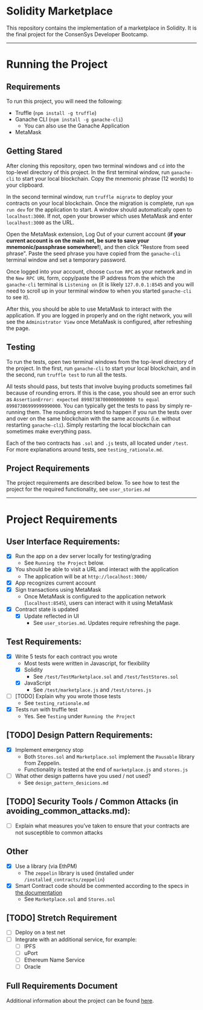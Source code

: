 # Solidity Marketplace 

This repository contains the implementation of a marketplace in Solidity. 
It is the final project for the ConsenSys Developer Bootcamp. 

*** 

# Running the Project 

## Requirements 

To run this project, you will need the following:
- Truffle (`npm install -g truffle`)
- Ganache CLI (`npm install -g ganache-cli`)
	- You can also use the Ganache Application
- MetaMask 

## Getting Stared 

After cloning this repository, open two terminal windows and `cd` into the top-level directory of this project.
In the first terminal window, run `ganache-cli` to start your local blockchain. Copy the mnemonic phrase (12 words) to your clipboard. 

In the second terminal window, run `truffle migrate` to deploy your contracts on your local blockchain. Once the migration is complete, run `npm run dev` for the application to start. A window should automatically open to `localhost:3000`. If not, open your browser which uses MetaMask and enter `localhost:3000` as the URL. 

Open the MetaMask extension, Log Out of your current account (**if your current account is on the main net, be sure to save your mnemonic/passphrase somewhere!**), and then click "Restore from seed phrase". Paste the seed phrase you have copied from the `ganache-cli` terminal window and set a temporary password. 

Once logged into your account, choose `Custom RPC` as your network and in the `New RPC URL` form, copy/paste the IP address from the which the `ganache-cli` terminal is `Listening on` (it is likely `127.0.0.1:8545` and you will need to scroll up in your terminal window to when you started `ganache-cli` to see it). 

After this, you should be able to use MetaMask to interact with the application. If you are logged in properly and on the right network, you will see the `Administrator View` once MetaMask is configured, after refreshing the page.

## Testing 

To run the tests, open two terminal windows from the top-level directory of the project. In the first, run `ganache-cli` to start your local blockchain, and in the second, run `truffle test` to run all the tests.

All tests should pass, but tests that involve buying products sometimes fail because of rounding errors. If this is the case, you should see an error such as `AssertionError: expected 89987387000000000000 to equal 89987386999999990000`. You can typically get the tests to pass by simply re-running them. The rounding errors tend to happen if you run the tests over and over on the same blockchain with the same accounts (i.e. without restarting `ganache-cli`). Simply restarting the local blockchain can sometimes make everything pass. 

Each of the two contracts has `.sol` and `.js` tests, all located under `/test`. For more explanations around  tests, see `testing_rationale.md`. 

## Project Requirements 

The project requirements are described below.
To see how to test the project for the required functionality, see `user_stories.md`

*** 

# Project Requirements

## User Interface Requirements:
- [x] Run the app on a dev server locally for testing/grading
	- See `Running the Project` below. 
- [x] You should be able to visit a URL and interact with the application
	- The application will be at `http://localhost:3000/`
- [x] App recognizes current account
- [x] Sign transactions using MetaMask
	- Once MetaMask is configured to the application network (`localhost:8545`), users can interact with it using MetaMask
- [x] Contract state is updated
	- [x] Update reflected in UI
		- See `user_stories.md`. Updates require refreshing the page.  
 
## Test Requirements:
- [x] Write 5 tests for each contract you wrote
	- Most tests were written in Javascript, for flexibility
	- [x] Solidity 
		- See `/test/TestMarketplace.sol` and `/test/TestStores.sol`
	- [x] JavaScript
		- See `/test/marketplace.js` and `/test/stores.js`
- [ ] [TODO] Explain why you wrote those tests
	- See `testing_rationale.md`
- [x] Tests run with truffle test
	- Yes. See `Testing` under `Running the Project`
 
## [TODO] Design Pattern Requirements:
- [x] Implement emergency stop
	- Both `Stores.sol` and `Marketplace.sol` implement the `Pausable` library from Zeppelin. 
	- Functionality is tested at the end of `marketplace.js` and `stores.js`
- [ ] What other design patterns have you used / not used?
	- See `design_pattern_desicions.md`
 
## [TODO] Security Tools / Common Attacks (in avoiding_common_attacks.md):
- [ ] Explain what measures you’ve taken to ensure that your contracts are not susceptible to common attacks

## Other
- [x] Use a library (via EthPM)
	- The `zeppelin` library is used (installed under `/installed_contracts/zeppelin`)
- [x] Smart Contract code should be commented according to the specs in [the documentation](https://solidity.readthedocs.io/en/v0.4.21/layout-of-source-files.html#comments)
	- See `Marketplace.sol` and `Stores.sol` 

## [TODO] Stretch Requirement
- [ ] Deploy on a test net 
- [ ] Integrate with an additional service, for example:
	- [ ] IPFS
	- [ ] uPort
	- [ ] Ethereum Name Service
	- [ ] Oracle

## Full Requirements Document 

Additional information about the project can be found [here](https://docs.google.com/document/d/12dsvTYtXdjecSX089rx9jO71_CTVfsseVu3ZUumHX2E/edit).


